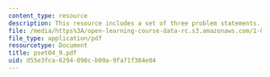 ```yaml
---
content_type: resource
description: This resource includes a set of three problem statements.
file: /media/https%3A/open-learning-course-data-rc.s3.amazonaws.com/1-050-solid-mechanics-fall-2004/d55e3fca6294098cb09a9fa71f384e04_pset04_9.pdf
file_type: application/pdf
resourcetype: Document
title: pset04_9.pdf
uid: d55e3fca-6294-098c-b09a-9fa71f384e04
---
```


